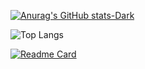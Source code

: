 <html lang="en">
<head>
    <meta charset="UTF-8">
    <meta name="viewport" content="width=device-width, initial-scale=1.0">
    <link rel="stylesheet" href="styles.css">
</head>
<body>


[![Anurag's GitHub stats-Dark](https://github-readme-stats.vercel.app/api?username=YATAVO&show_icons=true&theme=dark#gh-dark-mode-only)](https://github.com/anuraghazra/github-readme-stats#gh-dark-mode-only)

![Top Langs](https://github-readme-stats.vercel.app/api/top-langs/?username=YATAVO&layout=compact)

[![Readme Card](https://github-readme-stats.vercel.app/api/pin/?username=YATAVO&repo=Glowing-cards-in-html-css&theme=dark)](https://github.com/anuraghazra/github-readme-stats)

</body>
</html>
